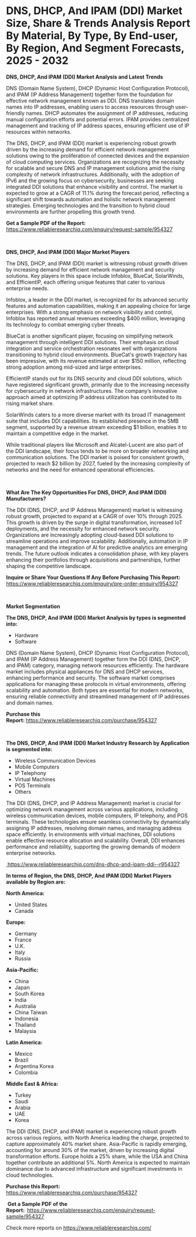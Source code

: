 <p><h1>DNS, DHCP, And IPAM (DDI) Market Size, Share & Trends Analysis Report By Material, By Type, By End-user, By Region, And Segment Forecasts, 2025 - 2032</h1></p><p><strong>DNS, DHCP, And IPAM (DDI) Market Analysis and Latest Trends</strong></p>
<p><p>DNS (Domain Name System), DHCP (Dynamic Host Configuration Protocol), and IPAM (IP Address Management) together form the foundation for effective network management known as DDI. DNS translates domain names into IP addresses, enabling users to access resources through user-friendly names. DHCP automates the assignment of IP addresses, reducing manual configuration efforts and potential errors. IPAM provides centralized management and tracking of IP address spaces, ensuring efficient use of IP resources within networks.</p><p>The DNS, DHCP, and IPAM (DDI) market is experiencing robust growth driven by the increasing demand for efficient network management solutions owing to the proliferation of connected devices and the expansion of cloud computing services. Organizations are recognizing the necessity for scalable and secure DNS and IP management solutions amid the rising complexity of network infrastructures. Additionally, with the adoption of IPv6 and the growing focus on cybersecurity, businesses are seeking integrated DDI solutions that enhance visibility and control. The market is expected to grow at a CAGR of 11.1% during the forecast period, reflecting a significant shift towards automation and holistic network management strategies. Emerging technologies and the transition to hybrid cloud environments are further propelling this growth trend.</p></p>
<p><strong>Get a Sample PDF of the Report:&nbsp;</strong> <a href="https://www.reliableresearchiq.com/enquiry/request-sample/954327?utm_campaign=2761&utm_medium=2&utm_source=Github&utm_content=ia&utm_term=21032025&utm_id=dns-dhcp-and-ipam-ddi">https://www.reliableresearchiq.com/enquiry/request-sample/954327</a></p>
<p>&nbsp;</p>
<p><strong>DNS, DHCP, And IPAM (DDI) Major Market Players</strong></p>
<p><p>The DNS, DHCP, and IPAM (DDI) market is witnessing robust growth driven by increasing demand for efficient network management and security solutions. Key players in this space include Infoblox, BlueCat, SolarWinds, and EfficientIP, each offering unique features that cater to various enterprise needs.</p><p>Infoblox, a leader in the DDI market, is recognized for its advanced security features and automation capabilities, making it an appealing choice for large enterprises. With a strong emphasis on network visibility and control, Infoblox has reported annual revenues exceeding $400 million, leveraging its technology to combat emerging cyber threats.</p><p>BlueCat is another significant player, focusing on simplifying network management through intelligent DDI solutions. Their emphasis on cloud integration and service orchestration resonates well with organizations transitioning to hybrid cloud environments. BlueCat's growth trajectory has been impressive, with its revenue estimated at over $150 million, reflecting strong adoption among mid-sized and large enterprises.</p><p>EfficientIP stands out for its DNS security and cloud DDI solutions, which have registered significant growth, primarily due to the increasing necessity for cybersecurity in network infrastructures. The company’s innovative approach aimed at optimizing IP address utilization has contributed to its rising market share.</p><p>SolarWinds caters to a more diverse market with its broad IT management suite that includes DDI capabilities. Its established presence in the SMB segment, supported by a revenue stream exceeding $1 billion, enables it to maintain a competitive edge in the market.</p><p>While traditional players like Microsoft and Alcatel-Lucent are also part of the DDI landscape, their focus tends to be more on broader networking and communication solutions. The DDI market is poised for consistent growth, projected to reach $2 billion by 2027, fueled by the increasing complexity of networks and the need for enhanced operational efficiencies.</p></p>
<p>&nbsp;</p>
<p><strong>What Are The Key Opportunities For DNS, DHCP, And IPAM (DDI) Manufacturers?</strong></p>
<p><p>The DDI (DNS, DHCP, and IP Address Management) market is witnessing robust growth, projected to expand at a CAGR of over 10% through 2025. This growth is driven by the surge in digital transformation, increased IoT deployments, and the necessity for enhanced network security. Organizations are increasingly adopting cloud-based DDI solutions to streamline operations and improve scalability. Additionally, automation in IP management and the integration of AI for predictive analytics are emerging trends. The future outlook indicates a consolidation phase, with key players enhancing their portfolios through acquisitions and partnerships, further shaping the competitive landscape.</p></p>
<p><strong>Inquire or Share Your Questions If Any Before Purchasing This Report:</strong> <a href="https://www.reliableresearchiq.com/enquiry/pre-order-enquiry/954327?utm_campaign=2761&utm_medium=2&utm_source=Github&utm_content=ia&utm_term=21032025&utm_id=dns-dhcp-and-ipam-ddi">https://www.reliableresearchiq.com/enquiry/pre-order-enquiry/954327</a></p>
<p>&nbsp;</p>
<p><strong>Market Segmentation</strong></p>
<p><strong>The DNS, DHCP, And IPAM (DDI) Market Analysis by types is segmented into:</strong></p>
<p><ul><li>Hardware</li><li>Software</li></ul></p>
<p><p>DNS (Domain Name System), DHCP (Dynamic Host Configuration Protocol), and IPAM (IP Address Management) together form the DDI (DNS, DHCP, and IPAM) category, managing network resources efficiently. The hardware market includes physical appliances for DNS and DHCP services, enhancing performance and security. The software market comprises applications for managing these protocols in virtual environments, offering scalability and automation. Both types are essential for modern networks, ensuring reliable connectivity and streamlined management of IP addresses and domain names.</p></p>
<p><strong>Purchase this Report:&nbsp;</strong><a href="https://www.reliableresearchiq.com/purchase/954327?utm_campaign=2761&utm_medium=2&utm_source=Github&utm_content=ia&utm_term=21032025&utm_id=dns-dhcp-and-ipam-ddi">https://www.reliableresearchiq.com/purchase/954327</a></p>
<p>&nbsp;</p>
<p><strong>The DNS, DHCP, And IPAM (DDI) Market Industry Research by Application is segmented into:</strong></p>
<p><ul><li>Wireless Communication Devices</li><li>Mobile Computers</li><li>IP Telephony</li><li>Virtual Machines</li><li>POS Terminals</li><li>Others</li></ul></p>
<p><p>The DDI (DNS, DHCP, and IP Address Management) market is crucial for optimizing network management across various applications, including wireless communication devices, mobile computers, IP telephony, and POS terminals. These technologies ensure seamless connectivity by dynamically assigning IP addresses, resolving domain names, and managing address space efficiently. In environments with virtual machines, DDI solutions enable effective resource allocation and scalability. Overall, DDI enhances performance and reliability, supporting the growing demands of modern enterprise networks.</p></p>
<p><a href="https://www.reliableresearchiq.com/dns-dhcp-and-ipam-ddi--r954327?utm_campaign=2761&utm_medium=2&utm_source=Github&utm_content=ia&utm_term=21032025&utm_id=dns-dhcp-and-ipam-ddi">&nbsp;https://www.reliableresearchiq.com/dns-dhcp-and-ipam-ddi--r954327</a></p>
<p><strong>In terms of Region, the DNS, DHCP, And IPAM (DDI) Market Players available by Region are:</strong></p>
<p>
    <p> <strong> North America: </strong>
        <ul>
            <li>United States</li>
            <li>Canada</li>
        </ul>
        </p> 
    <p> <strong> Europe: </strong>
        <ul>
            <li>Germany</li>
            <li>France</li>
            <li>U.K.</li>
            <li>Italy</li>
            <li>Russia</li>
        </ul>
        </p> 
    <p> <strong> Asia-Pacific: </strong>
        <ul>
            <li>China</li>
            <li>Japan</li>
            <li>South Korea</li>
            <li>India</li>
            <li>Australia</li>
            <li>China Taiwan</li>
            <li>Indonesia</li>
            <li>Thailand</li>
            <li>Malaysia</li>
        </ul>
        </p> 
    <p> <strong> Latin America: </strong>
        <ul>
            <li>Mexico</li>
            <li>Brazil</li>
            <li>Argentina Korea</li>
            <li>Colombia</li>
        </ul>
        </p> 
    <p> <strong> Middle East & Africa: </strong>
        <ul>
            <li>Turkey</li>
            <li>Saudi</li>
            <li>Arabia</li>
            <li>UAE</li>
            <li>Korea</li>
        </ul>
    </p>
    </p>
<p><p>The DDI (DNS, DHCP, and IPAM) market is experiencing robust growth across various regions, with North America leading the charge, projected to capture approximately 40% market share. Asia-Pacific is rapidly emerging, accounting for around 30% of the market, driven by increasing digital transformation efforts. Europe holds a 25% share, while the USA and China together contribute an additional 5%. North America is expected to maintain dominance due to advanced infrastructure and significant investments in cloud technologies.</p></p>
<p><strong>Purchase this Report: </strong><a href="https://www.reliableresearchiq.com/purchase/954327?utm_campaign=2761&utm_medium=2&utm_source=Github&utm_content=ia&utm_term=21032025&utm_id=dns-dhcp-and-ipam-ddi">https://www.reliableresearchiq.com/purchase/954327</a></p>
<p>&nbsp;<strong>Get a Sample PDF of the Report:&nbsp;&nbsp;</strong><a href="https://www.reliableresearchiq.com/enquiry/request-sample/954327?utm_campaign=2761&utm_medium=2&utm_source=Github&utm_content=ia&utm_term=21032025&utm_id=dns-dhcp-and-ipam-ddi">https://www.reliableresearchiq.com/enquiry/request-sample/954327</a></p>
<p><strong></strong></p>
<p>Check more reports on <a href="https://www.reliableresearchiq.com/?utm_campaign=2761&utm_medium=2&utm_source=Github&utm_content=ia&utm_term=21032025&utm_id=dns-dhcp-and-ipam-ddi">https://www.reliableresearchiq.com/</a></p>